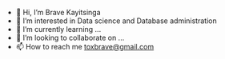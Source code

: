 - 👋 Hi, I’m Brave Kayitsinga
- 👀 I’m interested in Data science and Database administration
- 🌱 I’m currently learning ...
- 💞️ I’m looking to collaborate on ...
- 📫 How to reach me toxbrave@gmail.com

<!---
lil6lack/lil6lack is a ✨ special ✨ repository because its `README.md` (this file) appears on your GitHub profile.
You can click the Preview link to take a look at your changes.
--->

